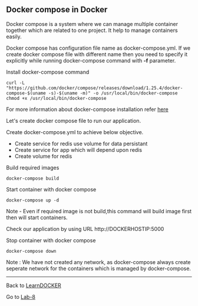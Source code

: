 ## Docker compose in Docker

Docker compose is a system where we can manage multiple container together which are related to one project. It help to manage containers easily.

Docker compose has configuration file name as docker-compose.yml. If we create docker compose file with different name then you need to specify it explicitly while running docker-compose command with **-f** parameter.

Install docker-compose command

    curl -L "https://github.com/docker/compose/releases/download/1.25.4/docker-compose-$(uname -s)-$(uname -m)" -o /usr/local/bin/docker-compose
    chmod +x /usr/local/bin/docker-compose

For more information about docker-compose installation refer [here](https://docs.docker.com/compose/install/)

Let's create docker compose file to run our application. 

Create docker-compose.yml to achieve below objective.
- Create service for redis use volume for data persistant
- Create service for app which will depend upon redis
- Create volume for redis

Build required images
    
    docker-compose build

Start container with docker compose

    docker-compose up -d  
    
Note - Even if required image is not build,this command will build image first then will start containers.

Check our application by using URL http://DOCKERHOSTIP:5000

Stop container with docker compose

    docker-compose down

Note : We have not created any network, as docker-compose always create seperate network for the containers which is managed by docker-compose.

------

Back to [LearnDOCKER](../Readme.md)

Go to [Lab-8](../Lab-8/Readme.md)